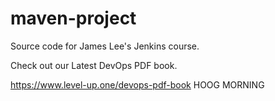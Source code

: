 # maven-project
Source code for James Lee's Jenkins course.

Check out our Latest DevOps PDF book.

https://www.level-up.one/devops-pdf-book
HOOG MORNING
